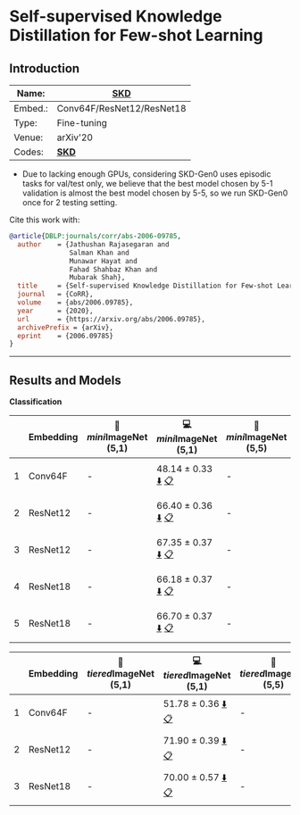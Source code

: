 # Self-supervised Knowledge Distillation for Few-shot Learning
## Introduction
| Name:    | [SKD](https://arxiv.org/abs/2006.09785)                          |
|----------|-------------------------------|
| Embed.:  | Conv64F/ResNet12/ResNet18 |
| Type:    | Fine-tuning       |
| Venue:   | arXiv'20                      |
| Codes:   | [**SKD**](https://github.com/brjathu/SKD)|

+ Due to lacking enough GPUs, considering SKD-Gen0 uses episodic tasks for val/test only, we believe that the best model chosen by 5-1 validation is almost the best model chosen by 5-5, so we run SKD-Gen0 once for 2 testing setting.

Cite this work with:
```bibtex
@article{DBLP:journals/corr/abs-2006-09785,
  author    = {Jathushan Rajasegaran and
               Salman Khan and
               Munawar Hayat and
               Fahad Shahbaz Khan and
               Mubarak Shah},
  title     = {Self-supervised Knowledge Distillation for Few-shot Learning},
  journal   = {CoRR},
  volume    = {abs/2006.09785},
  year      = {2020},
  url       = {https://arxiv.org/abs/2006.09785},
  archivePrefix = {arXiv},
  eprint    = {2006.09785}
}

```
---
## Results and Models

**Classification**

|   | Embedding | :book: *mini*ImageNet (5,1) | :computer: *mini*ImageNet (5,1) | :book:*mini*ImageNet (5,5) | :computer: *mini*ImageNet (5,5) | :memo: Comments  |
|---|-----------|--------------------|--------------------|--------------------|--------------------|---|
| 1 | Conv64F | - | 48.14 ± 0.33 [:arrow_down:](https://drive.google.com/drive/folders/17NQoyMUTgMNG6TpLUJGvz-mgCi1mViaP?usp=sharing) [:clipboard:](./SKDModel-miniImageNet--ravi-Conv64F-Gen0-Table2.yaml) | - | 66.36 ± 0.29 [:arrow_down:](https://drive.google.com/drive/folders/17NQoyMUTgMNG6TpLUJGvz-mgCi1mViaP?usp=sharing) [:clipboard:](./SKDModel-miniImageNet--ravi-Conv64F-Gen0-Table2.yaml) | SKD-Gen0-Table2 |
| 2 | ResNet12 | - | 66.40 ± 0.36 [:arrow_down:](https://drive.google.com/drive/folders/1Iu0w0gTCDgqC48H4-osmZeqkHqHdp1eI?usp=sharing) [:clipboard:](./SKDModel-miniImageNet--ravi-resnet12-Gen0-Table2.yaml) | - | 83.06 ± 0.24[:arrow_down:](https://drive.google.com/drive/folders/1Iu0w0gTCDgqC48H4-osmZeqkHqHdp1eI?usp=sharing) [:clipboard:](./SKDModel-miniImageNet--ravi-resnet12-Gen0-Table2.yaml) | SKD-Gen0-Table2 |
| 3 | ResNet12 | - | 67.35 ± 0.37 [:arrow_down:](https://drive.google.com/drive/folders/1Uvfcb8CdrkJUKztg4oVL-bY7XifXTPNl?usp=sharing) [:clipboard:](./SKDModel-miniImageNet--ravi-resnet12-Gen1-Table2.yaml) | - | 83.31 ± 0.24 [:arrow_down:](https://drive.google.com/drive/folders/1Uvfcb8CdrkJUKztg4oVL-bY7XifXTPNl?usp=sharing) [:clipboard:](./SKDModel-miniImageNet--ravi-resnet12-Gen1-Table2.yaml) | SKD-Gen1-Table2 |
| 4 | ResNet18 | - | 66.18 ± 0.37 [:arrow_down:](https://drive.google.com/drive/folders/1QCG9Dr4BPfmEzWUgHe4VqhohfeyR4Jy1?usp=sharing) [:clipboard:](./SKDModel-miniImageNet--ravi-resnet18-Gen0-Table2.yaml) | - | 82.21 ±  0.24[:arrow_down:](https://drive.google.com/drive/folders/1QCG9Dr4BPfmEzWUgHe4VqhohfeyR4Jy1?usp=sharing) [:clipboard:](./SKDModel-miniImageNet--ravi-resnet18-Gen0-Table2.yaml) | SKD-Gen0-Table2 |
| 5 | ResNet18 | - | 66.70 ± 0.37 [:arrow_down:](https://drive.google.com/drive/folders/1PtKM7hx7rBIjYpn2-4XMDhIsZq4OBjzn?usp=sharing) [:clipboard:](./SKDModel-miniImageNet--ravi-resnet18-Gen1-Table2.yaml) | - | 82.60 ±  0.24[:arrow_down:](https://drive.google.com/drive/folders/1PtKM7hx7rBIjYpn2-4XMDhIsZq4OBjzn?usp=sharing) [:clipboard:](./SKDModel-miniImageNet--ravi-resnet18-Gen1-Table2.yaml) | SKD-Gen1-Table2 |


|   | Embedding | :book: *tiered*ImageNet (5,1) | :computer: *tiered*ImageNet (5,1) | :book:*tiered*ImageNet (5,5) | :computer: *tiered*ImageNet (5,5) | :memo: Comments  |
|---|-----------|--------------------|--------------------|--------------------|--------------------|---|
| 1 | Conv64F | - | 51.78 ± 0.36 [:arrow_down:](https://drive.google.com/drive/folders/1pJQpE53HhL2P4DEleqLDXK-ZtjbKhTpI?usp=sharing) [:clipboard:](./SKDModel-tiered_imagenet-Conv64F-Gen0-Table2.yaml) | - | 70.65 ± 0.32 [:arrow_down:](https://drive.google.com/drive/folders/1pJQpE53HhL2P4DEleqLDXK-ZtjbKhTpI?usp=sharing) [:clipboard:](./SKDModel-tiered_imagenet-Conv64F-Gen0-Table2.yaml) | SKD-Gen0-Table2 |
| 2 | ResNet12 | - | 71.90 ± 0.39 [:arrow_down:](https://drive.google.com/drive/folders/14K4e2m9VzkmTmIldBdOgu59OBJP0MGs2?usp=sharing) [:clipboard:](./SKDModel-tiered_imagenet-resnet12-Table2.yaml) | - | 86.20 ± 0.27 [:arrow_down:](https://drive.google.com/drive/folders/14K4e2m9VzkmTmIldBdOgu59OBJP0MGs2?usp=sharing) [:clipboard:](./SKDModel-tiered_imagenet-resnet12-Table2.yaml) | SKD-Gen0-Table2 |
| 3 | ResNet18 | - | 70.00 ± 0.57 [:arrow_down:](https://drive.google.com/drive/folders/1m4gTAHp6G8UoneJccymGmbuAHvT3pMBv?usp=sharing) [:clipboard:](./SKDModel-tiered_imagenet-resnet18-Gen0-Table2.yaml) | - | 84.70 ± 0.41 [:arrow_down:](https://drive.google.com/drive/folders/1m4gTAHp6G8UoneJccymGmbuAHvT3pMBv?usp=sharing) [:clipboard:](./SKDModel-tiered_imagenet-resnet18-Gen0-Table2.yaml) | SKD-Gen0-Table2 |
